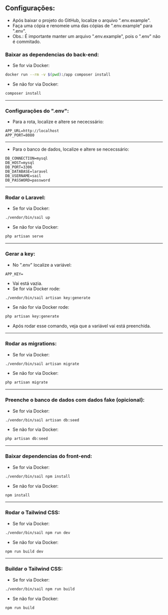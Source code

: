 ## Configurações:
- Após baixar o projeto do GitHub, localize o arquivo ".env.example".
- Faça uma cópia e renomeie uma das cópias de ".env.example" para ".env".
- Obs.: É importante manter um arquivo ".env.example", pois o ".env" não é commitado.

### Baixar as dependencias do back-end:
- Se for via Docker:
```bash
docker run --rm -v $(pwd):/app composer install
```
- Se não for via Docker:
```bash
composer install
```

---

### Configurações do ".env":
- Para a rota, localize e altere se nececssário:
```env
APP_URL=http://localhost
APP_PORT=8080
```

---

- Para o banco de dados, localize e altere se nececssário:
```env
DB_CONNECTION=mysql
DB_HOST=mysql
DB_PORT=3306
DB_DATABASE=laravel
DB_USERNAME=sail
DB_PASSWORD=password
```

---

### Rodar o Laravel:
- Se for via Docker:
```bash
./vendor/bin/sail up
```
- Se não for via Docker:
```bash
php artisan serve
```

---

### Gerar a key:
- No ".env" localize a variável:
```env
APP_KEY=
```
- Vai está vazia.
- Se for via Docker rode:
```bash
./vendor/bin/sail artisan key:generate
```
- Se não for via Docker rode:
```bash
php artisan key:generate
```
- Após rodar esse comando, veja que a variável vai está preenchida.
  
---

### Rodar as migrations:
- Se for via Docker:
```bash
./vendor/bin/sail artisan migrate
```
- Se não for via Docker:
```bash
php artisan migrate
```

---

### Preenche o banco de dados com dados fake (opicional):
- Se for via Docker:
```bash
./vendor/bin/sail artisan db:seed
```
- Se não for via Docker:
```bash
php artisan db:seed
```

---

### Baixar dependencias do front-end:
- Se for via Docker:
```bash
./vendor/bin/sail npm install
```
- Se não for via Docker:
```bash
npm install
```

---

### Rodar o Tailwind CSS:
- Se for via Docker:
```bash
./vendor/bin/sail npm run dev
```
- Se não for via Docker:
```bash
npm run build dev
```

---

### Buildar o Tailwind CSS:
- Se for via Docker:
```bash
./vendor/bin/sail npm run build
```
- Se não for via Docker:
```bash
npm run build
```
